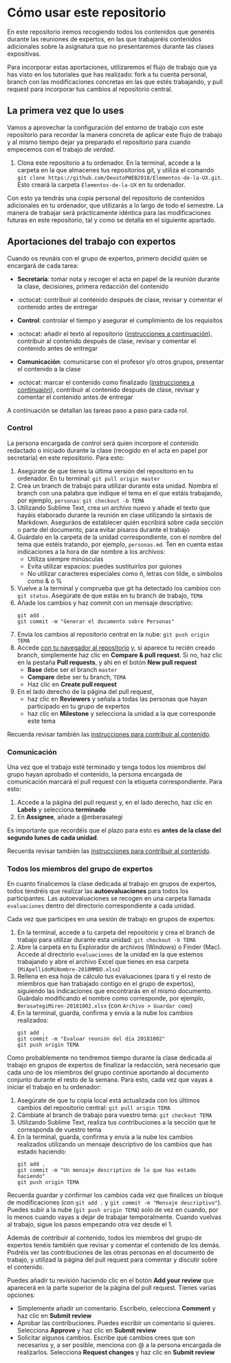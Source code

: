 # Cómo usar este repositorio

En este repositorio iremos recogiendo todos los contenidos que generéis durante las reuniones de expertos, en las que trabajaréis contenidos adicionales sobre la asignatura que no presentaremos durante las clases expositivas.

Para incorporar estas aportaciones, utilizaremos el flujo de trabajo que ya has visto en los tutoriales que has realizado: fork a tu cuenta personal, branch con las modificaciones concretas en las que estés trabajando, y pull request para incorporar tus cambios al repositorio central. 

## La primera vez que lo uses

Vamos a aprovechar la configuración del entorno de trabajo con este repositorio para recordar la manera concreta de aplicar este flujo de trabajo y al mismo tiempo dejar ya preparado el repositorio para cuando empecemos con el trabajo _de verdad_. 

1. Clona este repositorio a tu ordenador. En la terminal, accede a la carpeta en la que almacenes tus repositorios git, y utiliza el comando `git clone https://github.com/DeustoPWEB2018/Elementos-de-la-UX.git`. Esto creará la carpeta `Elementos-de-la-UX` en tu ordenador.

<!-- Previous steps, before we actually started working. Fork+branch approach

1. Crea un fork de este repositorio en tu cuenta personal. Haz clic en el botón **Fork** que tienes en la parte superior derecha de la pantalla.
2. Clona tu copia personal a tu ordenador. 
    1. En tu navegador, asegúrate de que estás viendo tu fork y haz clic sobre el botón verde **Clone or download**. Copia la URL. 
    2. En la terminal, accede a la carpeta en la que almacenes tus repositorios git, y utiliza el comando `git clone URL-COPIADA-ANTES`. Esto creará la carpeta `Elementos-de-la-UX` en tu ordenador.
3. Crea un branch llamado `añadir-TUNOMBREDEUSUARIO` (por ejemplo, `añadir-mberasategi`) para hacer los cambios correspondientes a la incorporación de tu nombre, y cámbiate a esa rama: `git checkout -b NOMBERDETUBRANCH`
4. Utiliza Sublime Text para crear un archivo llamado `TUNOMBREDEUSUARIO.md`  y guárdalo en una carpeta nueva llamada `estudiantes` dentro del repositorio `Elementos-de-la-UX`.
5. Copia este texto en el archivo recién creado y sustituye con tus datos (nombre y apellido y nombre de usuario y URL del perfil de GitHub):
```
Miren Berasategi :octocat: [@mberasategi](http://github.com/mberasategi)
```
5. Añade si quieres más líneas con más información acerca de ti y guarda el archivo. Asegúrate de hacerlo en el directorio `estudiantes` del repositorio `Elementos-de-la-UX`.
6. Vuelve a la terminal, comprueba que git ha reconocido los cambios con `git status`, y añade todos los cambios para el siguiente commit con `git add .`. Después, haz commit utilizando un mensaje descriptivo, por ejemplo, `git commit -m "Añadir TUNOMBREDEUSUARIO al directorio de estudiantes"`
7. Actualiza tu fork en GitHub con los cambios que acabas de hacer en tu ordenador: `git push origin NOMBREDETUBRANCH`
8. Accede al [repositorio central de Elementos de la UX](https://github.com/DeustoPWEB2018/Elementos-de-la-UX) y crea [un nuevo pull request](https://github.com/DeustoPWEB2018/Elementos-de-la-UX/compare) para incorporar tus cambios. 
    - Si aparece tu recién creado branch, simplemente haz clic en **Compare & pull request**
    - Si no, es posible que tengas que hacer clic en _compare accross forks_. En cualquier caso:
        - **Base fork** debe ser el repositorio central (en DeustoPWEB2018), branch `master`
        - **Head fork** debe ser tu fork personal, branch `añadir-TUNOMBREDEUSUARIO`
        - Haz clic en **Create pull request**
9. ¡Sigue las instrucciones en el propio pull request para terminar!
-->

Con esto ya tendrás una copia personal del repositorio de contenidos adicionales en tu ordenador, que utilizarás a lo largo de todo el semestre. La manera de trabajar será prácticamente idéntica para las modificaciones futuras en este repositorio, tal y como se detalla en el siguiente apartado.

## Aportaciones del trabajo con expertos

Cuando os reunáis con el grupo de expertos, primero decidid quién se encargará de cada tarea:

- **Secretaría**: tomar nota y recoger el acta en papel de la reunión durante la clase, decisiones, primera redacción del contenido
- 
    :octocat: contribuir al contenido después de clase, revisar y comentar el contenido antes de entregar

- **Control**: controlar el tiempo y asegurar el cumplimiento de los requisitos
- 
    :octocat: añadir el texto al repositorio ([instrucciones a continuación](#control)), contribuir al contenido después de clase, revisar y comentar el contenido antes de entregar

- **Comunicación**: comunicarse con el profesor y/o otros grupos, presentar el contenido a la clase
- 
    :octocat: marcar el contenido como finalizado ([instrucciones a continuaión](#comunicacion)), contribuir al contenido después de clase, revisar y comentar el contenido antes de entregar

A continuación se detallan las tareas paso a paso para cada rol.

### Control

La persona encargada de control será quien incorpore el contenido redactado o iniciado durante la clase (recogido en el acta en papel por secretaría) en este repositorio. Para esto:

1. Asegúrate de que tienes la última versión del repositorio en tu ordenador. En tu terminal: `git pull origin master`
2. Crea un branch de trabajo para utilizar durante esta unidad. Nombra el branch con una palabra que indique el tema en el que estáis trabajando, por ejemplo, `personas`: `git checkout -b TEMA`
3. Utilizando Sublime Text, crea un archivo nuevo y añade el texto que hayáis elaborado durante la reunión en clase utilizando la sintaxis de Markdown. Aseguráos de establecer quién escribirá sobre cada sección o parte del documento, para evitar pisaros durante el trabajo
4. Guárdalo en la carpeta de la unidad correspondiente, con el nombre del tema que estéis tratando, por ejemplo, `personas.md`. Ten en cuenta estas indicaciones a la hora de dar nombre a los archivos:
    - Utiliza siempre minúsculas 
    - Evita utilizar espacios: puedes sustituirlos por guiones
    - No utilizar caracteres especiales como ñ, letras con tilde, o símbolos como \& o \%
5. Vuelve a la terminal y comprueba que git ha detectado los cambios con `git status`. Asegúrate de que estás en tu branch de trabajo, `TEMA`
6. Añade los cambios y haz commit con un mensaje descriptivo:
    ```
    git add .
    git commit -m "Generar el documento sobre Personas"
    ```
7. Envía los cambios al repositorio central en la nube: `git push origin TEMA`
8. Accede [con tu navegador al repositorio](https://github.com/DeustoPWEB2018/Elementos-de-la-UX) y, si aparece tu recién creado branch, simplemente haz clic en **Compare & pull request**. Si no, haz clic en la pestaña **Pull requests**, y ahí en el botón **New pull request**
    - **Base** debe ser el branch `master`
    - **Compare** debe ser tu branch, `TEMA`
    - Haz clic en **Create pull request**
9. En el lado derecho de la página del pull request, 
    - haz clic en **Reviewers** y señala a todas las personas que hayan participado en tu grupo de expertos 
    - haz clic en **Milestone** y selecciona la unidad a la que corresponde este tema 

Recuerda revisar también las [instrucciones para contribuir al contenido](#todos-los-miembros-del-grupo-de-expertos).

### Comunicación

Una vez que el trabajo esté terminado y tenga todos los miembros del grupo hayan aprobado el contenido, la persona encargada de comunicación marcará el pull request con la etiqueta correspondiente. Para esto:

1. Accede a la página del pull request y, en el lado derecho, haz clic en **Labels** y selecciona **terminado** 
2. En **Assignee**, añade a @mberasategi

Es importante que recordéis que el plazo para esto es **antes de la clase del segundo lunes de cada unidad**. 

Recuerda revisar también las [instrucciones para contribuir al contenido](#todos-los-miembros-del-grupo-de-expertos).

### Todos los miembros del grupo de expertos

En cuanto finalicemos la clase dedicada al trabajo en grupos de expertos, todos tendréis que realizar las **autoevaluaciones** para todos los participantes. Las autoevaluaciones se recogen en una carpeta llamada `evaluaciones` dentro del directorio correspondiente a cada unidad. 

Cada vez que participes en una sesión de trabajo en grupos de expertos:

1. En la terminal, accede a tu carpeta del repositorio y crea el branch de trabajo para utilizar durante esta unidad: `git checkout -b TEMA`
2. Abre la carpeta en tu Explorador de archivos (Windows) o Finder (Mac). Accede al directorio `evaluaciones` de la unidad en la que estemos trabajando y abre el archivo Excel que tienes en esa carpeta (`MiApellidoMiNombre-2018MMDD.xlsx`)
3. Rellena en esa hoja de cálculo tus evaluaciones (para ti y el resto de miembros que han trabajado contigo en el grupo de expertos), siguiendo las indicaciones que encontrarás en el mismo documento. Guárdalo modificando el nombre como corresponde, por ejemplo, `BerasategiMiren-20181002.xlsx` (con `Archivo > Guardar como`)
4. En la terminal, guarda, confirma y envía a la nube los cambios realizados:
    ```
    git add .
    git commit -m "Evaluar reunión del día 20181002"
    git push origin TEMA
    ```


<!-- Previous branch approach 

En primer lugar es necesario que actualices tu copia local con los cambios del repositorio central, que incluyen la plantilla para la autoevaluación. Para esto, accede a la carpeta del repositorio con tu terminal y ejecuta los siguientes comandos:
```
git pull origin master
git checkout evaluaciones
```

Después, cada vez que participes en una sesión de trabajo en grupos expertos:

1. En la terminal, accede a tu carpeta del repositorio y cámbiate al branch `evaluaciones`: `git checkout evaluaciones`
2. Abre la carpeta en tu Explorador de archivos (Windows) o Finder (Mac). Verás que ahora, en lugar de mostrar los contenidos trabajados acerca de los elementos de la UX, solamente tienes un directorio `evaluaciones`. Abre el archivo Excel que tienes en esa carpeta (`MiApellidoMiNombre-2018MMDD.xlsx`)
3. Rellena en esa hoja de cálculo tus evaluaciones (para ti y el resto de miembros que han trabajado contigo en el grupo de expertos), siguiendo las indicaciones que encontrarás en el mismo documento. Guárdalo modificando el nombre como corresponde, por ejemplo, `BerasategiMiren-20181002.xlsx` (con `Archivo > Guardar como`)
4. En la terminal, guarda, confirma y envía a tu copia personal en la nube los cambios realizados:
    ```
    git add .
    git commit -m "Evaluar reunión del día 20181002"
    git push origin evaluaciones
    ```
5. Vuelve a tu branch de trabajo para seguir generando el contenido que te corresponde en este borrador: `git checkout TUNOMBRE-TEMA`

Estas autoevaluaciones no necesitan incorporarse al repositorio central, por lo que no es necesario que crees un pull request para esto. Las recogeré del repositorio personal de cada estudiante.

-->

Como probablemente no tendremos tiempo durante la clase dedicada al trabajo en grupos de expertos de finalizar la redacción, será necesario que cada uno de los miembros del grupo continúe aportando al documento conjunto durante el resto de la semana. Para esto, cada vez que vayas a iniciar el trabajo en tu ordenador:

1. Asegúrate de que tu copia local está actualizada con los últimos cambios del repositorio central: `git pull origin TEMA`
2. Cámbiate al branch de trabajo para vuestro tema: `git checkout TEMA`
3. Utilizando Sublime Text, realiza tus contribuciones a la sección que te corresponda de vuestro tema
4. En la terminal, guarda, confirma y envía a la nube los cambios realizados utilizando un mensaje descriptivo de los cambios que has estado haciendo:
    ```
    git add .
    git commit -m "Un mensaje descriptivo de lo que has estado haciendo"
    git push origin TEMA
    ```

Recuerda guardar y confirmar los cambios cada vez que finalices un bloque de modificaciones (con `git add .` y `git commit -m "Mensaje descriptivo"`). Puedes subir a la nube  (`git push origin TEMA`) solo de vez en cuando, por lo menos cuando vayas a dejar de trabajar temporalmente. Cuando vuelvas al trabajo, sigue los pasos empezando otra vez desde el 1.

Además de contribuir al contenido, todos los miembros del grupo de expertos tenéis también que revisar y comentar el contenido de los demás. Podréis ver las contribuciones de las otras personas en el documento de trabajo, y utilizad la página del pull request para comentar y discutir sobre el contenido.

Puedes añadir tu revisión haciendo clic en el botón **Add your review** que aparecerá en la parte superior de la página del pull request. Tienes varias opciones:

- Simplemente añadir un comentario. Escríbelo, selecciona **Comment** y haz clic en **Submit review**
- Aprobar las contribuciones. Puedes escribir un comentario si quieres. Selecciona **Approve** y haz clic en **Submit review**
- Solicitar algunos cambios. Escribe qué cambios crees que son necesarios y, a ser posible, menciona con @ a la persona encargada de realizarlos. Selecciona **Request changes** y haz clic en **Submit review**


